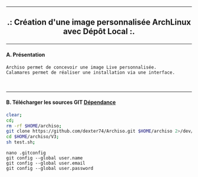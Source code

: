 ----------------------------------------------------------------------------------------------------------------------------------------------------------
<h2><b><p align='center'> .: Création d'une image personnalisée ArchLinux avec Dépôt Local :.</b></h2>

----------------------------------------------------------------------------------------------------------------------------------------------------------
#### A. Présentation
```
Archiso permet de concevoir une image Live personnalisée.
Calamares permet de réaliser une installation via une interface.
```

<br />

----------------------------------------------------------------------------------------------------------------------------------------------------------
#### B. Télécharger les sources GIT [Dépendance](https://github.com/dexter74/Archiso/blob/main/V3/XX.Dependance.MD)
```bash
clear;
cd;
rm -rf $HOME/archiso;
git clone https://github.com/dexter74/Archiso.git $HOME/archiso 2>/dev/null;
cd $HOME/archiso/V3;
sh test.sh;
```

```
nano .gitconfig
git config --global user.name
git config --global user.email 
git config --global user.password
```
